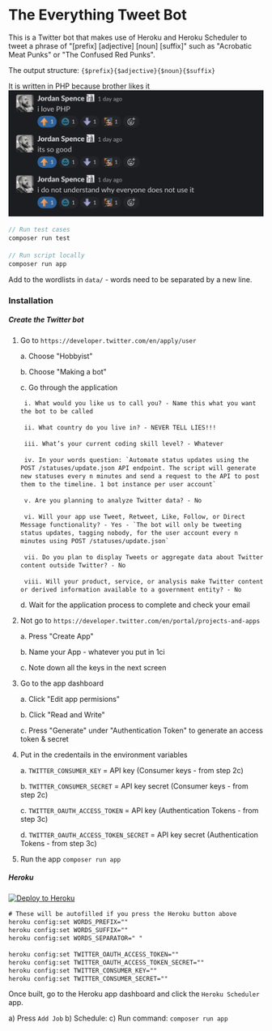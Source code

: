 # The Everything Tweet Bot

This is a Twitter bot that makes use of Heroku and Heroku Scheduler to tweet a phrase of "[prefix] [adjective] [noun] [suffix]" such as "Acrobatic Meat Punks" or "The Confused Red Punks".

The output structure: `{$prefix}{$adjective}{$noun}{$suffix}`

It is written in PHP because brother likes it
![/jordan.png](/jordan.png)

```php
// Run test cases
composer run test

// Run script locally
composer run app
```

Add to the wordlists in `data/` - words need to be separated by a new line.

### Installation

##### Create the Twitter bot

1. Go to `https://developer.twitter.com/en/apply/user`

    a. Choose "Hobbyist"

    b. Choose "Making a bot"
    
    c. Go through the application

        i. What would you like us to call you? - Name this what you want the bot to be called

        ii. What country do you live in? - NEVER TELL LIES!!!

        iii. What’s your current coding skill level? - Whatever

        iv. In your words question: `Automate status updates using the POST /statuses/update.json API endpoint. The script will generate new statuses every n minutes and send a request to the API to post them to the timeline. 1 bot instance per user account`

        v. Are you planning to analyze Twitter data? - No

        vi. Will your app use Tweet, Retweet, Like, Follow, or Direct Message functionality? - Yes - `The bot will only be tweeting status updates, tagging nobody, for the user account every n minutes using POST /statuses/update.json`

        vii. Do you plan to display Tweets or aggregate data about Twitter content outside Twitter? - No

        viii. Will your product, service, or analysis make Twitter content or derived information available to a government entity? - No

    d. Wait for the application process to complete and check your email

2. Not go to `https://developer.twitter.com/en/portal/projects-and-apps`

    a. Press "Create App"

    b. Name your App - whatever you put in 1ci

    c. Note down all the keys in the next screen

3. Go to the app dashboard

    a. Click "Edit app permisions"

    b. Click "Read and Write"

    c. Press "Generate" under "Authentication Token" to generate an access token & secret

4. Put in the credentails in the environment variables

    a. `TWITTER_CONSUMER_KEY` = API key (Consumer keys - from step 2c)

    b. `TWITTER_CONSUMER_SECRET` =  API key secret (Consumer keys - from step 2c)

    c. `TWITTER_OAUTH_ACCESS_TOKEN` = API key (Authentication Tokens - from step 3c)

    d. `TWITTER_OAUTH_ACCESS_TOKEN_SECRET` = API key secret (Authentication Tokens - from step 3c)

5. Run the app `composer run app`

##### Heroku

[![Deploy to Heroku](https://www.herokucdn.com/deploy/button.svg)](https://dashboard.heroku.com/new?template=https%3A%2F%2Fgithub.com%2F409H%2FTheEverthingTweetBot)

```
# These will be autofilled if you press the Heroku button above
heroku config:set WORDS_PREFIX=""
heroku config:set WORDS_SUFFIX=""
heroku config:set WORDS_SEPARATOR=" "

heroku config:set TWITTER_OAUTH_ACCESS_TOKEN=""
heroku config:set TWITTER_OAUTH_ACCESS_TOKEN_SECRET=""
heroku config:set TWITTER_CONSUMER_KEY=""
heroku config:set TWITTER_CONSUMER_SECRET=""
```

Once built, go to the Heroku app dashboard and click the `Heroku Scheduler` app.

a) Press `Add Job`
b) Schedule: <whatever interval you want>
c) Run command: `composer run app`